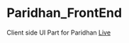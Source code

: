 # Paridhan_FrontEnd
Client side UI Part for Paridhan [Live](https://mahikolhe23.github.io/Paridhan_FrontEnd/)
